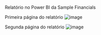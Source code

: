 Relatório no Power BI da Sample Financials

Primeira página do relatório
![image](https://github.com/danicosta23/dio-desafio-power-bi/assets/143775605/69637922-fd6f-4625-b75c-005b0a7fe1f9)

Segunda página do relatório
![image](https://github.com/danicosta23/dio-desafio-power-bi/assets/143775605/880a60c5-a6c3-421a-8d71-0b8b61bcd093)

